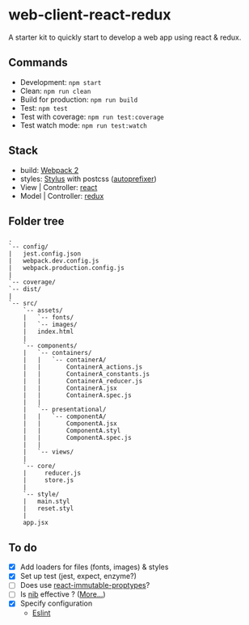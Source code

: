 # web-client-react-redux
A starter kit to quickly start to develop a web app using react & redux.

## Commands
- Development: `npm start`
- Clean: `npm run clean`
- Build for production: `npm run build`
- Test: `npm test`
- Test with coverage: `npm run test:coverage`
- Test watch mode: `npm run test:watch`

## Stack
- build: [Webpack 2](https://webpack.js.org)
- styles: [Stylus](http://stylus-lang.com) with postcss ([autoprefixer](https://github.com/postcss/autoprefixer))
- View | Controller: [react](https://facebook.github.io/react/)
- Model | Controller: [redux](http://redux.js.org)

## Folder tree
    .
    `-- config/
    |   jest.config.json
    |   webpack.dev.config.js
    |   webpack.production.config.js
    |
    `-- coverage/
    `-- dist/
    |
    `-- src/
        `-- assets/
        |   `-- fonts/
        |   `-- images/
        |   index.html
        |
        `-- components/
        |   `-- containers/
        |   |   `-- containerA/
        |   |       ContainerA_actions.js
        |   |       ContainerA_constants.js
        |   |       ContainerA_reducer.js
        |   |       ContainerA.jsx
        |   |       ContainerA.spec.js
        |   |
        |   `-- presentational/
        |   |   `-- componentA/
        |   |       ComponentA.jsx
        |   |       ComponentA.styl
        |   |       ComponentA.spec.js
        |   |   
        |   `-- views/
        |
        `-- core/
        |     reducer.js
        |     store.js
        |
        `-- style/
        |   main.styl
        |   reset.styl
        | 
        app.jsx

## To do
- [x] Add loaders for files (fonts, images) & styles
- [x] Set up test (jest, expect, enzyme?)
- [ ] Does use [react-immutable-proptypes](https://www.npmjs.com/package/react-immutable-proptypes)?
- [ ] Is [nib](https://github.com/tj/nib) effective ? ([More...](https://github.com/shama/stylus-loader))
- [x] Specify configuration
    - [Eslint](http://eslint.org/docs/user-guide/configuring)
